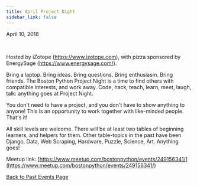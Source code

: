 ```yaml
---
title: April Project Night
sidebar_link: false
---
```


April 10, 2018


   

Hosted by iZotope (https://www.izotope.com), with pizza sponsored by EnergySage (https://www.energysage.com/).

Bring a laptop. Bring ideas. Bring questions. Bring enthusiasm. Bring friends. The Boston Python Project Night is a time to find others with compatible interests, and work away. Code, hack, teach, learn, meet, laugh, talk: anything goes at Project Night.

You don't need to have a project, and you don't have to show anything to anyone! This is an opportunity to work together with like-minded people. That's it!

All skill levels are welcome. There will be at least two tables of beginning learners, and helpers for them. Other table-topics in the past have been Django, Data, Web Scraping, Hardware, Puzzle, Science, Art. Anything goes!


Meetup link: [https://www.meetup.com/bostonpython/events/249156341/](https://www.meetup.com/bostonpython/events/249156341/)

[Back to Past Events Page](index.md)